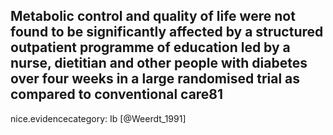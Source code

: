 Metabolic control and quality of life were not found to be significantly affected by a structured outpatient programme of education led by a nurse, dietitian and other people with diabetes over four weeks in a large randomised trial as compared to conventional care81
---
 nice.evidencecategory: Ib
[@Weerdt_1991]
